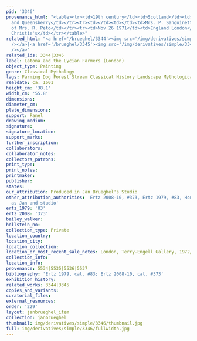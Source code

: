 ```yaml
---
pid: '3346'
provenance_html: "<table><tr><td>19th century</td><td>Scotland</td><td>Duke of Buccleuch
  and Queensberry</td></tr><tr><td></td><td></td><td>Mrs. P. Sanguinetti</td></tr><tr><td></td><td></td><td>Collection
  of Mrs. R. Peto</td></tr><tr><td>Nov 26 1971</td><td>England London</td><td>Sale
  Christie's</td></tr></table>"
related_html: "<a href='/brueghel/3344'><img src='/img/derivatives/simple/3344/thumbnail.jpg'
  /></a>|<a href='/brueghel/3345'><img src='/img/derivatives/simple/3345/thumbnail.jpg'
  /></a>"
related_ids: 3344|3345
label: Latona and the Lycian Farmers (London)
object_type: Painting
genre: Classical Mythology
tags: Farming Dog Forest Stream Classical History Landscape Mythological
realdate: ca. 1601
height_cm: '38.1'
width_cm: '55.8'
dimensions:
diameter_cm:
plate_dimensions:
support: Panel
drawing_medium:
signature:
signature_location:
support_marks:
further_inscription:
collaborators:
collaborator_notes:
collectors_patrons:
print_type:
print_notes:
printmaker:
publisher:
states:
our_attribution: Produced in Jan Brueghel's Studio
other_attribution_authorities: 'Ertz 2008-10, #373, Ertz 1979, #83, Honig database
  as Jan and studio'
ertz_1979: '83'
ertz_2008: '373'
bailey_walker:
hollstein_no:
collection_type: Private
location_country:
location_city:
location_collection:
location_or_most_recent_sale_notes: London, Terry-Engell Gallery, 1972/3
collection_info:
location_info:
provenance: 5534|5535|5536|5537
bibliography: 'Ertz 1979, cat. #83; Ertz 2008-10, cat. #373'
exhibition_history:
related_works: 3344|3345
copies_and_variants:
curatorial_files:
external_resources:
order: '229'
layout: janbrueghel_item
collection: janbrueghel
thumbnail: img/derivatives/simple/3346/thumbnail.jpg
full: img/derivatives/simple/3346/fullwidth.jpg
---
```

